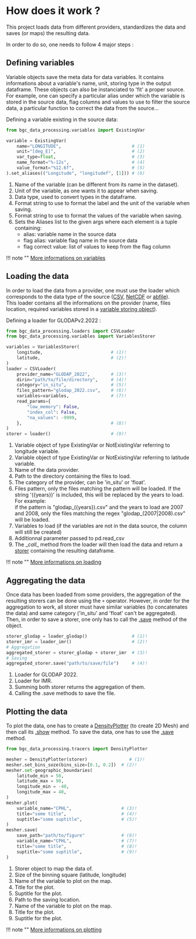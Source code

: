 # How does it work ?

This project loads data from different providers, standardizes the data and saves (or maps) the resulting data.

In order to do so, one needs to follow 4 major steps :
## Defining variables

Variable objects save the meta data for data variables.
It contains informations about a variable's name, unit, storing type in the output dataframe.
These objects can also be instanciated to 'fit' a proper source. <br />
For example, one can specify a particular alias under which the variable is stored in the source data,
flag columns and values to use to filter the source data, a particular function to correct the data from the source...

Defining a variable existing in the source data: <br />

``` py
from bgc_data_processing.variables import ExistingVar

variable = ExistingVar(
    name="LONGITUDE",                           # (1)
    unit="[deg_E]",                             # (2)
    var_type=float,                             # (3)
    name_format="%-12s",                        # (4)
    value_format="%12.6f",                      # (5)
).set_aliases(("Longitude", "longitudef", [1])) # (6)
```

1. Name of the variable (can be different from its name in the dataset).
2. Unit of the variable, as one wants it to appear when saving.
3. Data type, used to convert types in the dataframe.
4. Format string to use to format the label and the unit of the variable when saving.
5. Format string to use to format the values of the variable when saving.
6. Sets the Aliases list to the given args where each element is a tuple containing:
    - alias: variable name in the source data
    - flag alias: variable flag name in the source data
    - flag correct value: list of values to keep from the flag column

!!! note ""
    [More informations on variables]({{fix_url("how_it_works/variables.md")}})

## Loading the data

In order to load the data from a provider, one must use the loader which corresponds to the data type of the source ([CSV]({{fix_url("reference/loaders/#bgc_data_processing.loaders.csv_loaders.CSVLoader")}}), [NetCDF]({{fix_url("reference/loaders/#bgc_data_processing.loaders.netcdf_loaders.NetCDFLoader")}}) or [abfile]({{fix_url("reference/loaders/#bgc_data_processing.loaders.abfile_loaders.ABFileLoader")}})). <br/>
This loader contains all the informations on the provider (name, files location, required variables stored in a [variable storing object]({{fix_url("reference/data_structures/variables/#bgc_data_processing.data_structures.variables.VariablesStorer")}})).

Defining a loader for GLODAPv2.2022 :

``` py
from bgc_data_processing.loaders import CSVLoader
from bgc_data_processing.variables import VariablesStorer

variables = VariablesStorer(
    longitude,                          # (1)!
    latitude,                           # (2)!
)
loader = CSVLoader(
    provider_name="GLODAP_2022",        # (3)!
    dirin="path/to/file/directory",     # (4)!
    category="in_situ",                 # (5)!
    files_pattern="glodap_2022.csv",    # (6)!
    variables=variables,                # (7)!
    read_params={
        "low_memory": False,
        "index_col": False,
        "na_values": -9999,
    },                                  # (8)!
)
storer = loader()                       # (9)!
```

1. Variable object of type ExistingVar or NotExistingVar referring to longitude variable.
2. Variable object of type ExistingVar or NotExistingVar referring to latitude variable.
3. Name of the data provider.
4. Path to the directory containing the files to load.
5. The category of the provider, can be 'in_situ' or 'float'.
6. Files pattern, only the files matching the pattern will be loaded. If the string '({years})' is included, this will be replaced by the years to load. For example: <br/>
if the pattern is "glodap_({years}).csv" and the years to load are 2007 and 2008, only the files matching the regex "glodap_(2007|2008).csv" will be loaded.
7. Variables to load (if the variables are not in the data source, the column will still be created)
8. Additionnal parameter passed to pd.read_csv
9. The \__call__ method from the loader will then load the data and return a [storer]({{fix_url("reference/data_structures/storers/#bgc_data_processing.data_structures.storers.Storer")}}) containing the resulting dataframe.

!!! note ""
    [More informations on loading]({{fix_url("how_it_works/loading.md")}})

## Aggregating the data

Once data has been loaded from some providers, the aggregation of the resulting storers can be done using the `+` operator. However, in order for the aggregation to work, all storer must have similar variables (to concatenates the data) and same category ('in_situ' and 'float' can't be aggregated). <br/>
Then, in order to save a storer, one only has to call the [.save]({{fix_url("reference/data_structures/storers/#bgc_data_processing.data_structures.storers.Storer.save")}}) method of the object.

``` py
storer_glodap = loader_glodap()                 # (1)!
storer_imr = loader_imr()                       # (2)!
# Aggregation
aggregated_storer = storer_glodap + storer_imr  # (3)!
# Saving
aggregated_storer.save("path/to/save/file")     # (4)!
```

1. Loader for GLODAP 2022.
2. Loader for IMR.
3. Summing both storer returns the aggregation of them.
4. Calling the .save methods to save the file.

## Plotting the data

To plot the data, one has to create a [DensityPlotter]({{fix_url("reference/tracers/#bgc_data_processing.tracers.DensityPlotter")}}) (to create 2D Mesh) and then call its [.show]({{fix_url("reference/tracers/#bgc_data_processing.tracers.DensityPlotter.show")}}) method.
To save the data, one has to use the [.save]({{fix_url("reference/tracers/#bgc_data_processing.tracers.DensityPlotter.save")}}) method.

``` py
from bgc_data_processing.tracers import DensityPlotter

mesher = DensityPlotter(storer)                # (1)!
mesher.set_bins_soze(bins_size=[0.1, 0.2])  # (2)!
mesher.set-geographic_boundaries(
    latitude_min = 50,
    latitude_max = 90,
    longitude_min = -40,
    longitude_max = 40,
)
mesher.plot(
    variable_name="CPHL",                   # (3)!
    title="some title",                     # (4)!
    suptitle="some suptitle",               # (5)!
)
mesher.save(
    save_path="path/to/figure"              # (6)!
    variable_name="CPHL",                   # (7)!
    title="some title",                     # (8)!
    suptitle="some suptitle",               # (9)!
)
```

1. Storer object to map the data of.
2. Size of the binning square (latitude, longitude)
3. Name of the variable to plot on the map.
4. Title for the plot.
5. Suptitle for the plot.
6. Path to the saving location.
7. Name of the variable to plot on the map.
8. Title for the plot.
9. Suptitle for the plot.

!!! note ""
    [More informations on plotting]({{fix_url("how_it_works/plotting.md")}})
